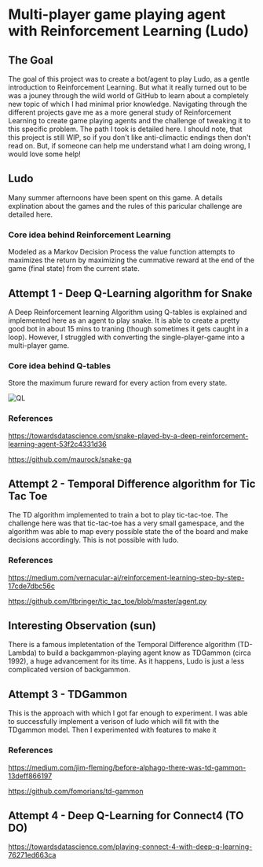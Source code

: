 # Multi-player game playing agent with Reinforcement Learning (Ludo)

## The Goal

The goal of this project was to create a bot/agent to play Ludo, as a gentle introduction to Reinforcement Learning. But what it really turned out to be was a 
jouney through the wild world of GitHub to learn about a completely new topic of which I had minimal prior knowledge. Navigating through the different projects gave 
me as a more general study of Reinforcement Learning to create game playing agents and the challenge of tweaking it to this specific problem. The path I took 
is detailed here. I should note, that this project is still WIP, so if you don't like anti-climactic endings then don't read on. But, if someone can help
me understand what I am doing wrong, I would love some help!

## Ludo 
Many summer afternoons have been spent on this game. A details explination about the games and the rules of this paricular challenge are detailed here.

### Core idea behind Reinforcement Learning
Modeled as a Markov Decision Process the value function attempts to maximizes the return by maximizing the cummative reward at the end of the game (final state)
from the current state.

## Attempt 1 - Deep Q-Learning algorithm for Snake

A Deep Reinforcement learning Algorithm using Q-tables is explained and implemented here as an agent to play snake. It is able to create a pretty good bot in about 
15 mins to traning (though sometimes it gets caught in a loop). However, I struggled with converting the single-player-game into a multi-player game. 

### Core idea behind Q-tables
Store the maximum furure reward for every action from every state.

<img src="https://latex.codecogs.com/svg.latex?\Large&space;\leftarrow \underbrace {Q(s_{t},a_{t})} _{\text{old value}}+\underbrace {\alpha } _{\text{learning rate}}\cdot \overbrace {{\bigg (}\underbrace {\underbrace {r_{t}} _{\text{reward}}+\underbrace {\gamma } _{\text{discount factor}}\cdot \underbrace {\max _{a}Q(s_{t+1},a)} _{\text{estimate of optimal future value}}} _{\text{new value (temporal difference target)}}-\underbrace {Q(s_{t},a_{t})} _{\text{old value}}{\bigg )}} ^{\text{temporal difference}}}" title="QL" />


### References

https://towardsdatascience.com/snake-played-by-a-deep-reinforcement-learning-agent-53f2c4331d36

https://github.com/maurock/snake-ga

## Attempt 2 - Temporal Difference algorithm for Tic Tac Toe

The TD algorithm implemented to train a bot to play tic-tac-toe. The challenge here was that tic-tac-toe has a very small gamespace, and the algorithm was able to 
map every possible state the of the board and make decisions accordingly. This is not possible with ludo. 

### References
https://medium.com/vernacular-ai/reinforcement-learning-step-by-step-17cde7dbc56c

https://github.com/ltbringer/tic_tac_toe/blob/master/agent.py

## Interesting Observation (sun)
There is a famous impletentation of the Temporal Difference algorithm (TD-Lambda) to build a backgammon-playing agent know as TDGammon (circa 1992), a huge
advancement for its time. As it happens, Ludo is just a less complicated version of backgammon. 

## Attempt 3 - TDGammon
This is the approach with which I got far enough to experiment. I was able to successfully implement a verison of ludo which will fit with the TDgammon model. Then
I experimented with features to make it 

### References
https://medium.com/jim-fleming/before-alphago-there-was-td-gammon-13deff866197

https://github.com/fomorians/td-gammon

## Attempt 4 - Deep Q-Learning for Connect4 (TO DO)

https://towardsdatascience.com/playing-connect-4-with-deep-q-learning-76271ed663ca

